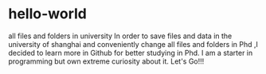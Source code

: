 # hello-world
all files and folders in university
In order to save files and data in the university of shanghai and conveniently change all files and folders in Phd ,I decided to learn more in Github for better studying in Phd. I am a starter in programming but own extreme curiosity about it. Let's Go!!!
